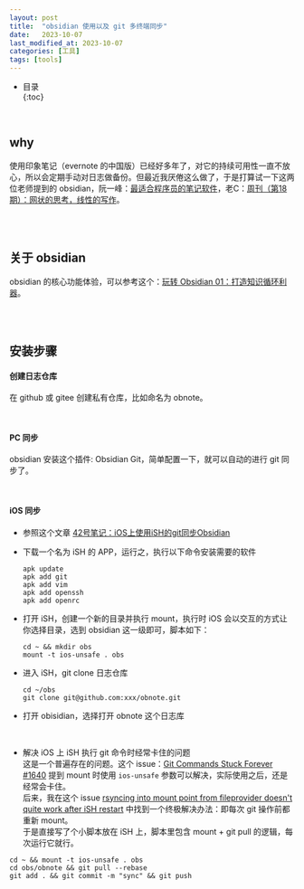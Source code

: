 ```yaml
---
layout: post
title:  "obsidian 使用以及 git 多终端同步"
date:   2023-10-07
last_modified_at: 2023-10-07
categories: [工具]
tags: [tools]
---
```


* 目录  
{:toc}
<br/>

## why
使用印象笔记（evernote 的中国版）已经好多年了，对它的持续可用性一直不放心，所以会定期手动对日志做备份。但最近我厌倦这么做了，于是打算试一下这两位老师提到的 obsidian，阮一峰：[最适合程序员的笔记软件](https://www.ruanyifeng.com/blog/2021/08/best-note-taking-software-for-programmers.html)，老C：[周刊（第18期）：网状的思考，线性的写作](https://www.codedump.info/post/20220612-weekly-18/)。

<br>
<br>

## 关于 obsidian
obsidian 的核心功能体验，可以参考这个：[玩转 Obsidian 01：打造知识循环利器](https://sspai.com/post/62414)。

<br>
<br>

## 安装步骤
#### 创建日志仓库   
在 github 或 gitee 创建私有仓库，比如命名为 obnote。

<br>

#### PC 同步
obsidian 安装这个插件: Obsidian Git，简单配置一下，就可以自动的进行 git 同步了。

<br>

#### iOS 同步   
* 参照这个文章 [42号笔记：iOS上使用iSH的git同步Obsidian](https://zhuanlan.zhihu.com/p/565028534)
* 下载一个名为 iSH 的 APP，运行之，执行以下命令安装需要的软件

    ```
    apk update
    apk add git
    apk add vim
    apk add openssh
    apk add openrc
    ```

* 打开 iSH，创建一个新的目录并执行 mount，执行时 iOS 会以交互的方式让你选择目录，选到 obsidian 这一级即可，脚本如下：
    ```
    cd ~ && mkdir obs
    mount -t ios-unsafe . obs
    ```

* 进入 iSH，git clone 日志仓库
    ```
    cd ~/obs
    git clone git@github.com:xxx/obnote.git
    ```

* 打开 obisidian，选择打开 obnote 这个日志库

<br>

* 解决 iOS 上 iSH 执行 git 命令时经常卡住的问题  
这是一个普遍存在的问题。这个 issue：[Git Commands Stuck Forever #1640](https://github.com/ish-app/ish/issues/1640) 提到 mount 时使用 `ios-unsafe` 参数可以解决，实际使用之后，还是经常会卡住。    
后来，我在这个 issue [rsyncing into mount point from fileprovider doesn't quite work after iSH restart](https://github.com/ish-app/ish/issues/1581) 中找到一个终极解决办法：即每次 git 操作前都重新 mount。   
于是直接写了个小脚本放在 iSH 上，脚本里包含 mount + git pull 的逻辑，每次运行它就行。   

```
cd ~ && mount -t ios-unsafe . obs    
cd obs/obnote && git pull --rebase
git add . && git commit -m "sync" && git push
```

<br>

<br>
<br>
<br>